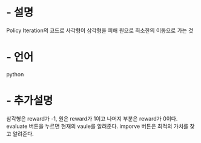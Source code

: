 # - 설명
Policy Iteration의 코드로 사각형이 삼각형을 피해 원으로 최소한의 이동으로 가는 것

# - 언어
python

# - 추가설명
삼각형은 reward가 -1, 원은 reward가 1이고 나머지 부분은 reward가 0이다.
evaluate 버튼을 누르면 현재의 vaule를 알려준다.
imporve 버튼은 최적의 가치를 찾고 알려준다.
